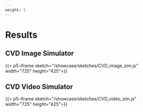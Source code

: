 ```yaml
---
weight: 3
---
```


# Results
## CVD Image Simulator
{{< p5-iframe sketch="/showcase/sketches/CVD_image_sim.js" width="725" height="425">}}

## CVD Video Simulator

{{< p5-iframe sketch="/showcase/sketches/CVD_video_sim.js" width="725" height="425">}}
